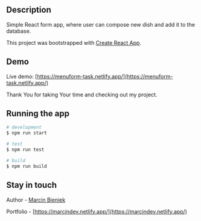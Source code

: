 ## Description

Simple React form app, where user can compose new dish and add it to the database. 

This project was bootstrapped with [Create React App](https://github.com/facebook/create-react-app).

## Demo

Live demo: [https://menuform-task.netlify.app/](https://menuform-task.netlify.app/)

Thank You for taking Your time and checking out my project.

## Running the app

```bash
# development
$ npm run start

# test
$ npm run test

# build
$ npm run build
```

## Stay in touch

Author - [Marcin Bieniek](https://www.linkedin.com/in/marcin-bieniek-617565271/)

Portfolio - [https://marcindev.netlify.app/](https://marcindev.netlify.app/)
